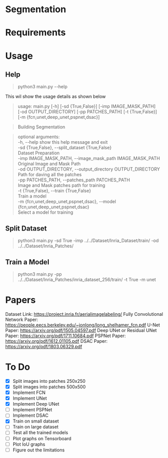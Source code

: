 # Segmentation

# Requirements

# Usage  
## Help
> python3 main.py --help  

This wil show the usage details as shown below  

>usage: main.py [-h] [-sd {True,False}] [-imp IMAGE_MASK_PATH]  
>               [-od OUTPUT_DIRECTORY] [-pp PATCHES_PATH] [-t {True,False}]  
>               [-m {fcn,unet,deep_unet,pspnet,dsac}]  
  
>Building Segmentation  
  
>optional arguments:  
>  -h, --help            show this help message and exit   
>  -sd {True,False}, --split_dataset {True,False}  
>                        Dataset Preparation  
>  -imp IMAGE_MASK_PATH, --image_mask_path IMAGE_MASK_PATH  
>                        Original Image and Mask Path  
>  -od OUTPUT_DIRECTORY, --output_directory OUTPUT_DIRECTORY  
>                        Path for daving all the patches  
>  -pp PATCHES_PATH, --patches_path PATCHES_PATH  
>                        Image and Mask patches path for training  
>  -t {True,False}, --train {True,False}  
>                        Train a model  
>  -m {fcn,unet,deep_unet,pspnet,dsac}, --model {fcn,unet,deep_unet,pspnet,dsac}  
>                        Select a model for training  
## Split Dataset  
>python3 main.py -sd True -imp ../../Dataset/Inria_Dataset/train/ -od ../../Dataset/Inria_Patches/

## Train a Model  
>python3 main.py -pp ../../Dataset/Inria_Patches/inria_dataset_256/train/ -t True -m unet

# Papers
Dataset Link: https://project.inria.fr/aerialimagelabeling/
Fully Convolutional Network Paper: https://people.eecs.berkeley.edu/~jonlong/long_shelhamer_fcn.pdf
U-Net Paper: https://arxiv.org/pdf/1505.04597.pdf
Deep UNet or Residual UNet Paper: https://arxiv.org/pdf/1711.10684.pdf
PSPNet Paper: https://arxiv.org/pdf/1612.01105.pdf
DSAC Paper: https://arxiv.org/pdf/1803.06329.pdf

# To Do
- [x] Split images into patches 250x250
- [x] Split images into patches 500x500
- [x] Implement FCN
- [x] Implement UNet
- [x] Implement Deep UNet
- [ ] Implement PSPNet
- [ ] Implement DSAC
- [x] Train on small dataset
- [ ] Train on large dataset
- [ ] Test all the trained models
- [ ] Plot graphs on Tensorboard
- [ ] Plot IoU graphs
- [ ] Figure out the limitations
